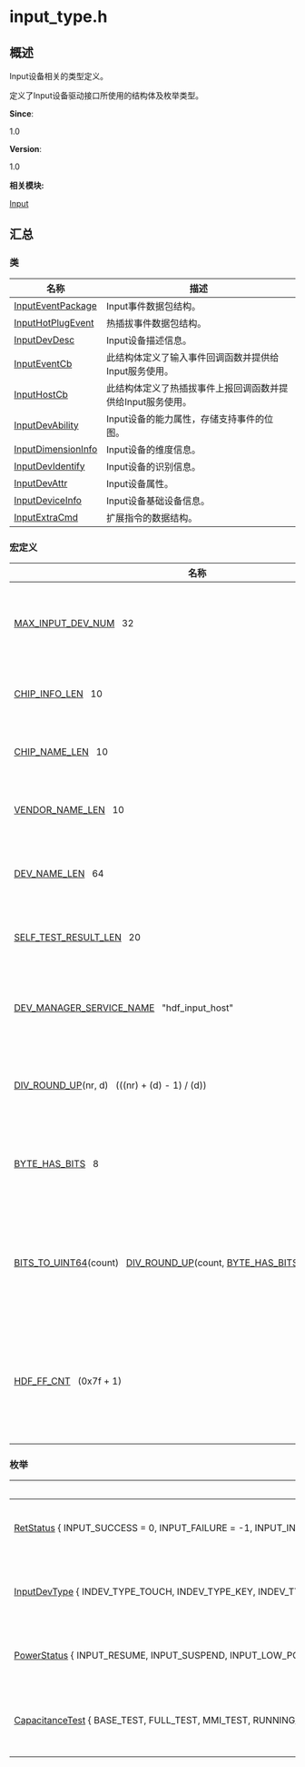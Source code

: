 # input_type.h


## **概述**

Input设备相关的类型定义。

定义了Input设备驱动接口所使用的结构体及枚举类型。

**Since**:

1.0

**Version**:

1.0

**相关模块:**

[Input](input.md)


## **汇总**


### 类

  | 名称 | 描述 | 
| -------- | -------- |
| [InputEventPackage](_input_event_package.md) | Input事件数据包结构。 | 
| [InputHotPlugEvent](_input_hot_plug_event.md) | 热插拔事件数据包结构。 | 
| [InputDevDesc](_input_dev_desc.md) | Input设备描述信息。 | 
| [InputEventCb](_input_event_cb.md) | 此结构体定义了输入事件回调函数并提供给Input服务使用。 | 
| [InputHostCb](_input_host_cb.md) | 此结构体定义了热插拔事件上报回调函数并提供给Input服务使用。 | 
| [InputDevAbility](_input_dev_ability.md) | Input设备的能力属性，存储支持事件的位图。 | 
| [InputDimensionInfo](_input_dimension_info.md) | Input设备的维度信息。 | 
| [InputDevIdentify](_input_dev_identify.md) | Input设备的识别信息。 | 
| [InputDevAttr](_input_dev_attr.md) | Input设备属性。 | 
| [InputDeviceInfo](_input_device_info.md) | Input设备基础设备信息。 | 
| [InputExtraCmd](_input_extra_cmd.md) | 扩展指令的数据结构。 | 


### 宏定义

  | 名称 | 描述 | 
| -------- | -------- |
| [MAX_INPUT_DEV_NUM](input.md#max_input_dev_num)&nbsp;&nbsp;&nbsp;32 | Input设备数量的最大值。 | 
| [CHIP_INFO_LEN](input.md#chip_info_len)&nbsp;&nbsp;&nbsp;10 | 芯片信息长度。 | 
| [CHIP_NAME_LEN](input.md#chip_name_len)&nbsp;&nbsp;&nbsp;10 | 芯片名称长度。 | 
| [VENDOR_NAME_LEN](input.md#vendor_name_len)&nbsp;&nbsp;&nbsp;10 | 厂商名称长度。 | 
| [DEV_NAME_LEN](input.md#dev_name_len)&nbsp;&nbsp;&nbsp;64 | Input设备名称长度。 | 
| [SELF_TEST_RESULT_LEN](input.md#self_test_result_len)&nbsp;&nbsp;&nbsp;20 | 自测结果长度。 | 
| [DEV_MANAGER_SERVICE_NAME](input.md#dev_manager_service_name)&nbsp;&nbsp;&nbsp;"hdf_input_host" | Input设备节点服务名称。 | 
| [DIV_ROUND_UP](input.md#div_round_up)(nr,&nbsp;d)&nbsp;&nbsp;&nbsp;(((nr)&nbsp;+&nbsp;(d)&nbsp;-&nbsp;1)&nbsp;/&nbsp;(d)) | 向上取整计算公式。 | 
| [BYTE_HAS_BITS](input.md#byte_has_bits)&nbsp;&nbsp;&nbsp;8 | 一个字节所包含的比特数。 | 
| [BITS_TO_UINT64](input.md#bits_to_uint64)(count)&nbsp;&nbsp;&nbsp;[DIV_ROUND_UP](input.md#div_round_up)(count,&nbsp;[BYTE_HAS_BITS](input.md#byte_has_bits)&nbsp;\*&nbsp;sizeof(uint64_t)) | 比特与64位无符号整数的转换公式。 | 
| [HDF_FF_CNT](input.md#hdf_ff_cnt)&nbsp;&nbsp;&nbsp;(0x7f&nbsp;+&nbsp;1) | Input设备发送力反馈命令的数量最大值。 | 


### 枚举

  | 名称 | 描述 | 
| -------- | -------- |
| [RetStatus](input.md#retstatus)&nbsp;{&nbsp;INPUT_SUCCESS&nbsp;=&nbsp;0,&nbsp;INPUT_FAILURE&nbsp;=&nbsp;-1,&nbsp;INPUT_INVALID_PARAM&nbsp;=&nbsp;-2,&nbsp;INPUT_NOMEM&nbsp;=&nbsp;-3,&nbsp;&nbsp;&nbsp;INPUT_NULL_PTR&nbsp;=&nbsp;-4,&nbsp;INPUT_TIMEOUT&nbsp;=&nbsp;-5,&nbsp;INPUT_UNSUPPORTED&nbsp;=&nbsp;-6&nbsp;} | 定义返回值类型。 | 
| [InputDevType](input.md#inputdevtype)&nbsp;{&nbsp;INDEV_TYPE_TOUCH,&nbsp;INDEV_TYPE_KEY,&nbsp;INDEV_TYPE_KEYBOARD,&nbsp;INDEV_TYPE_MOUSE,&nbsp;&nbsp;&nbsp;INDEV_TYPE_BUTTON,&nbsp;INDEV_TYPE_CROWN,&nbsp;INDEV_TYPE_ENCODER,&nbsp;INDEV_TYPE_UNKNOWN&nbsp;} | 定义Input设备类型。 | 
| [PowerStatus](input.md#powerstatus)&nbsp;{&nbsp;INPUT_RESUME,&nbsp;INPUT_SUSPEND,&nbsp;INPUT_LOW_POWER,&nbsp;INPUT_POWER_STATUS_UNKNOWN&nbsp;&nbsp;} | 定义电源状态。 | 
| [CapacitanceTest](input.md#capacitancetest)&nbsp;{&nbsp;BASE_TEST,&nbsp;FULL_TEST,&nbsp;MMI_TEST,&nbsp;RUNNING_TEST,&nbsp;&nbsp;&nbsp;TEST_TYPE_UNKNOWN&nbsp;} | 定义容值测试类型。 | 
